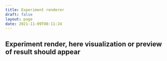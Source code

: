 ```yaml
---
title: Experiment renderer
draft: false
layout: page
date: 2021-11-09T08:11:24
---
```


## Experiment render, here visualization or preview of result should appear

<h4 id="error"></h4>
<h4 id="experinfo"></h4>

<!-- 
<div hidden id="protoclone">
  <h3 class="videoName">videoname-filler-replaced-by-js</h3>
  <svg id="svg--" width="960" height="600"></svg>
  <p id="title--"></p>
  <div id="pie--"></div>
</div>
<div id="fuffa"></div>

<style>
  .videoName {
    background-color: #fff6f6;
    font-variant-caps: all-small-caps;
    padding-left: 10px;
  }
  .links line {
    stroke: #999;
    stroke-opacity: 0.6;
  }
  .nodes circle {
    stroke: #fff;
    stroke-width: 1.5px;
  }
</style>
<link href="/css/c3.min.css" rel="stylesheet">

-->

<script type="text/javascript" src="/js/global.js"></script>
<script type="text/javascript" src="/js/experiments.js"></script>

<script type="text/javascript">

async function code() {
  const cont = await reportAllTheExperiments();
  if(cont)
    await experimentGradualRender();
}

code();
</script>
